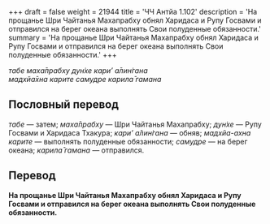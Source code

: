 +++
draft = false
weight = 21944
title = 'ЧЧ Антйа 1.102'
description = 'На прощанье Шри Чайтанья Махапрабху обнял Харидаса и Рупу Госвами и отправился на берег океана выполнять Свои полуденные обязанности.'
summary = 'На прощанье Шри Чайтанья Махапрабху обнял Харидаса и Рупу Госвами и отправился на берег океана выполнять Свои полуденные обязанности.'
+++

_табе маха̄прабху дун̇хе кари’ а̄лин̇гана  
мадхйа̄хна карите самудре карила̄ гамана_

## Пословный перевод

_табе_ — затем; _маха̄прабху_ — Шри Чайтанья Махапрабху; _дун̇хе_ — Рупу Госвами и Харидаса Тхакура; _кари’_ _а̄лин̇гана_ — обняв; _мадхйа_\-_ахна_ _карите_ — выполнять полуденные обязанности; _самудре_ — на берег океана; _карила̄_ _гамана_ — отправился.

## Перевод

**На прощанье Шри Чайтанья Махапрабху обнял Харидаса и Рупу Госвами и отправился на берег океана выполнять Свои полуденные обязанности.**
